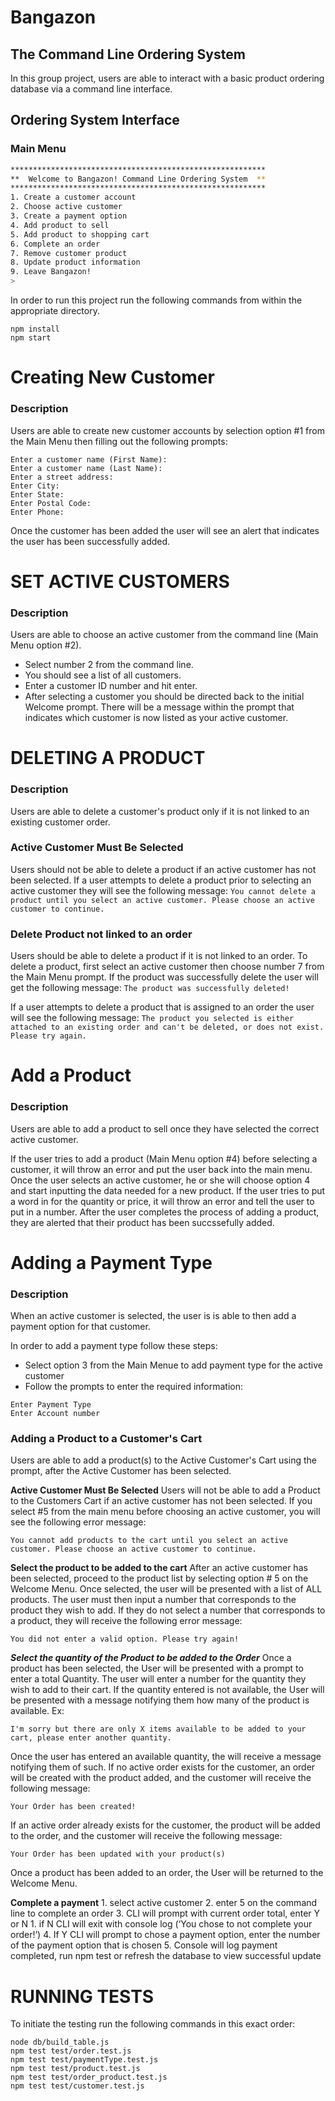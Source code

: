 # Bangazon

## The Command Line Ordering System

In this group project, users are able to interact with a basic product ordering database via a command line interface.

## Ordering System Interface

### Main Menu

```bash
*********************************************************
**  Welcome to Bangazon! Command Line Ordering System  **
*********************************************************
1. Create a customer account
2. Choose active customer
3. Create a payment option
4. Add product to sell
5. Add product to shopping cart
6. Complete an order
7. Remove customer product
8. Update product information
9. Leave Bangazon!
>
```

In order to run this project run the following commands from within the appropriate directory.

```
npm install
npm start
```

# Creating New Customer

### Description

 Users are able to create new customer accounts by selection option #1 from the Main Menu then filling out the following prompts:

```
Enter a customer name (First Name):
Enter a customer name (Last Name):
Enter a street address:
Enter City: 
Enter State: 
Enter Postal Code: 
Enter Phone: 
```
Once the customer has been added the user will see an alert that indicates the user has been successfully added.

# SET ACTIVE CUSTOMERS

### Description

Users are able to choose an active customer from the command line (Main Menu option #2).

- Select number 2 from the command line.
- You should see a list of all customers.
- Enter a customer ID number and hit enter.
- After selecting a customer you should be directed back to the initial Welcome prompt. There will be a message within the prompt that indicates which customer is now listed as your active customer.


# DELETING A PRODUCT

### Description

Users are able to delete a customer's product only if it is not linked to an existing customer order.

### Active Customer Must Be Selected

Users should not be able to delete a product if an active customer has not been selected. If a user attempts to delete a product prior to selecting an active customer they will see the following message:
`
You cannot delete a product until you select an active customer. Please choose an active customer to continue.
`

### Delete Product not linked to an order

Users should be able to delete a product if it is not linked to an order. To delete a product, first select an active customer then choose number 7 from the Main Menu prompt. If the product was successfully delete the user will get the following message:
`
The product was successfully deleted!
`

If a user attempts to delete a product that is assigned to an order the user will see the following message:
`
The product you selected is either attached to an existing order and can't be deleted, or does not exist. Please try again.
`

# Add a Product

### Description

Users are able to add a product to sell once they have selected the correct active customer.

If the user tries to add a product (Main Menu option #4) before selecting a customer, it will throw an error and put the user back into the main menu.
Once the user selects an active customer, he or she will choose option 4 and start inputting the data needed for a new product. If the user tries to put a word in for the quantity or price, it will throw an error and tell the user to put in a number.
After the user completes the process of adding a product, they are alerted that their product has been succssefully added.

# Adding a Payment Type

### Description

When an active customer is selected, the user is is able to then add a payment option for that customer.

In order to add a payment type follow these steps:
- Select option 3 from the Main Menue to add payment type for the active customer
- Follow the prompts to enter the required information:
```
Enter Payment Type
Enter Account number
```

### Adding a Product to a Customer's Cart

Users are able to add a product(s) to the Active Customer's Cart using the prompt, after the Active Customer has been selected.

**Active Customer Must Be Selected**
Users will not be able to add a Product to the Customers Cart if an active customer has not been selected. If you select #5 from the main menu before choosing an active customer, you will see the following error message: 

```
You cannot add products to the cart until you select an active customer. Please choose an active customer to continue.
```
**Select the product to be added to the cart**
After an active customer has been selected, proceed to the product list by selecting option # 5 on the Welcome Menu. Once selected, the user will be presented with a list of ALL products. The user must then input a number that corresponds to the product they wish to add. If they do not select a number that corresponds to a product, they will receive the following error message: 

```
You did not enter a valid option. Please try again!
```

***Select the quantity of the Product to be added to the Order***
Once a product has been selected, the User will be presented with a prompt to enter a total Quantity. The user will enter a number for the quantity they wish to add to their cart. If the quantity entered is not available, the User will be presented with a message notifying them how many of the product is available. Ex:

```
I'm sorry but there are only X items available to be added to your cart, please enter another quantity.
```
Once the user has entered an available quantity, the will receive a message notifying them of such. If no active order exists for the customer, an order will be created with the product added, and the customer will receive the following message: 

```
Your Order has been created!
```
If an active order already exists for the customer, the product will be added to the order, and the customer will receive the following message: 

```
Your Order has been updated with your product(s)
```
Once a product has been added to an order, the User will be returned to the Welcome Menu. 


**Complete a payment**
    1. select active customer 
    2. enter 5 on the command line to complete an order
    3. CLI will prompt with current order total, enter Y or N
        1. if N CLI will exit with console log (‘You chose to not complete your order!’)
    4.  If Y CLI will prompt to chose a payment option, enter the number of the payment option that is chosen
    5. Console will log payment completed, run npm test or refresh the database to view successful update 
# RUNNING TESTS

To initiate the testing run the following commands in this exact order:
```
node db/build_table.js
npm test test/order.test.js
npm test test/paymentType.test.js
npm test test/product.test.js
npm test test/order_product.test.js
npm test test/customer.test.js

```






